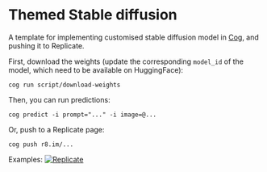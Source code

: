 # Themed Stable diffusion

A template for implementing customised stable diffusion model in [Cog](https://github.com/replicate/cog), and pushing it to Replicate.


First, download the weights (update the corresponding `model_id` of the model, which need to be available on HuggingFace):

    cog run script/download-weights 

Then, you can run predictions:

    cog predict -i prompt="..." -i image=@...

Or, push to a Replicate page:

    cog push r8.im/...


Examples: 
[![Replicate](https://replicate.com/cjwbw/anything-v3.0/badge)](https://replicate.com/cjwbw/anything-v3.0)



